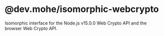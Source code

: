 # @dev.mohe/isomorphic-webcrypto

Isomorphic interface for the Node.js v15.0.0 Web Crypto API and the browser Web Crypto API.

